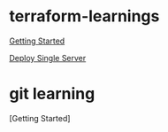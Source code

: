 # terraform-learnings

[Getting Started](https://github.com/WelshieGD/terraform-learnings/blob/main/journal/gettingstarted.md)

[Deploy Single Server](https://github.com/WelshieGD/terraform-learnings/tree/main/gettingstarted/deploy_aws_singleserver)

# git learning

[Getting Started]

